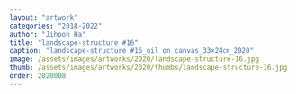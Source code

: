 ```yaml
---
layout: "artwork"
categories: "2018-2022"
author: "Jihoon Ha"
title: "landscape-structure #16"
caption: "landscape-structure #16_oil on canvas_33×24㎝_2020"
image: /assets/images/artworks/2020/landscape-structure-16.jpg
thumb: /assets/images/artworks/2020/thumbs/landscape-structure-16.jpg
order: 2020008
---
```

